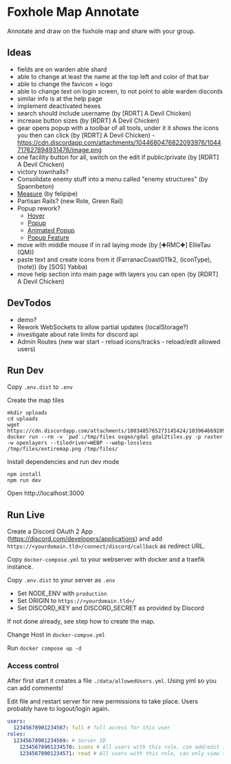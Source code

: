 # Foxhole Map Annotate

Annotate and draw on the foxhole map and share with your group.

## Ideas

* fields are on warden able shard
* able to change at least the name at the top left and color of that bar
* able to change the favicon + logo
* able to change text on login screen, to not point to able warden discords
* similar info is at the help page
* implement deactivated hexes
* search should include username (by [RDRT] A Devil Chicken)
* increase button sizes (by [RDRT] A Devil Chicken)
* gear opens popup with a toolbar of all tools, under it it shows the icons you then can click (by [RDRT] A Devil Chicken) - https://cdn.discordapp.com/attachments/1044680476822093976/1044717627894931476/image.png
* one facility button for all, switch on the edit if public/private (by [RDRT] A Devil Chicken)
* victory townhalls?
* Consolidate enemy stuff into a menu called "enemy structures" (by Spannbeton)
* [Measure](https://viglino.github.io/ol-ext/examples/popup/map.tooltip.measure.html) (by felipipe)
* Partisan Rails? (new Role, Green Rail)
* Popup rework?
  * [Hover](https://viglino.github.io/ol-ext/examples/interaction/map.interaction.hover.html)
  * [Popup](http://viglino.github.io/ol-ext/examples/popup/map.popup.html)
  * [Animated Popup](http://viglino.github.io/ol-ext/examples/popup/map.popup.anim.html)
  * [Popup Feature](https://viglino.github.io/ol-ext/examples/popup/map.popup.feature.html)
* move with middle mouse if in rail laying mode (by [✚RMC✚] EllieTau (QM))
* paste text and create icons from it (FarranacCoastG11k2, (iconType), (note)) (by [SOS] Yabba)
* move help section into main page with layers you can open (by [RDRT] A Devil Chicken)

## DevTodos

* demo?
* Rework WebSockets to allow partial updates (localStorage?) 
* investigate about rate limits for discord api
* Admin Routes (new war start - reload icons/tracks - reload/edit allowed users)

## Run Dev

Copy `.env.dist` to `.env`

Create the map tiles
```
mkdir uploads
cd uploads
wget https://cdn.discordapp.com/attachments/1003485765273145424/1039646692095574046/entiremap.png
docker run --rm -v `pwd`:/tmp/files osgeo/gdal gdal2tiles.py -p raster -w openlayers --tiledriver=WEBP --webp-lossless /tmp/files/entiremap.png /tmp/files/
```

Install dependencies and run dev mode
```
npm install
npm run dev
```

Open http://localhost:3000

## Run Live

Create a Discord OAuth 2 App (https://discord.com/developers/applications) and add `https://<yourdomain.tld>/connect/discord/callback` as redirect URL.

Copy `docker-compose.yml` to your webserver with docker and a traefik instance.

Copy `.env.dist` to your server as `.env`

* Set NODE_ENV with `production`
* Set ORIGIN to `https://<yourdomain.tld>/`
* Set DISCORD_KEY and DISCORD_SECRET as provided by Discord

If not done already, see step how to create the map.

Change Host in `docker-compse.yml`

Run `docker compose up -d`

### Access control

After first start it creates a file `./data/allowedUsers.yml`. Using yml so you can add comments!

Edit file and restart server for new permissions to take place. Users probably have to logout/login again.

```yaml
users:
  12345678901234567: full # full access for this user
roles:
  12345678901234569: # Server ID
    12345678901234570: icons # All users with this role, can add/edit icons
    12345678901234571: read # All users with this role, can only view the map
```
